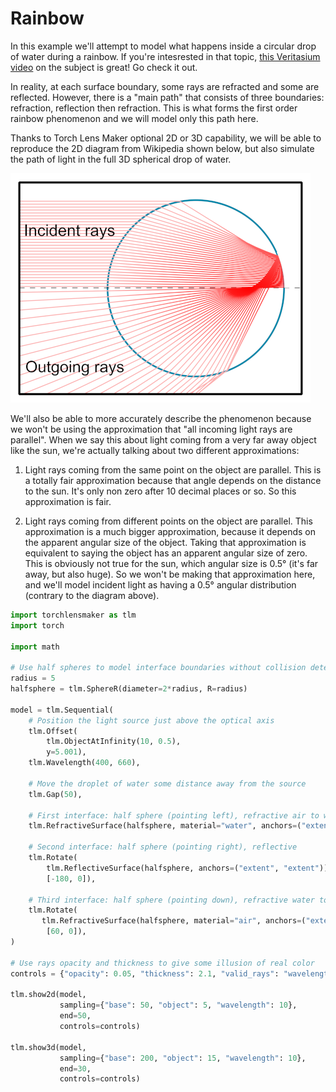 # Rainbow

In this example we'll attempt to model what happens inside a circular drop of water during a rainbow. If you're intesrested in that topic, [this Veritasium video](https://www.youtube.com/watch?v=24GfgNtnjXc&t=1057s) on the subject is great! Go check it out.

In reality, at each surface boundary, some rays are refracted and some are reflected. However, there is a "main path" that consists of three boundaries: refraction, reflection then refraction. This is what forms the first order rainbow phenomenon and we will model only this path here.

Thanks to Torch Lens Maker optional 2D or 3D capability, we will be able to reproduce the 2D diagram from Wikipedia shown below, but also simulate the path of light in the full 3D spherical drop of water.

![image.png](./Rainbow_single_reflection.png)

We'll also be able to more accurately describe the phenomenon because we won't be using the approximation that "all incoming light rays are parallel". When we say this about light coming from a very far away object like the sun, we're actually talking about two different approximations:

1. Light rays coming from the same point on the object are parallel. This is a totally fair approximation because that angle depends on the distance to the sun. It's only non zero after 10 decimal places or so. So this approximation is fair.

2. Light rays coming from different points on the object are parallel. This approximation is a much bigger approximation, because it depends on the apparent angular size of the object. Taking that approximation is equivalent to saying the object has an apparent angular size of zero. This is obviously not true for the sun, which angular size is 0.5° (it's far away, but also huge). So we won't be making that approximation here, and we'll model incident light as having a 0.5° angular distribution (contrary to the diagram above).




```python
import torchlensmaker as tlm
import torch

import math

# Use half spheres to model interface boundaries without collision detection ambiguities
radius = 5
halfsphere = tlm.SphereR(diameter=2*radius, R=radius)

model = tlm.Sequential(
    # Position the light source just above the optical axis
    tlm.Offset(
        tlm.ObjectAtInfinity(10, 0.5),
        y=5.001),
    tlm.Wavelength(400, 660),
    
    # Move the droplet of water some distance away from the source
    tlm.Gap(50),

    # First interface: half sphere (pointing left), refractive air to water
    tlm.RefractiveSurface(halfsphere, material="water", anchors=("extent", "extent")),
    
    # Second interface: half sphere (pointing right), reflective
    tlm.Rotate(
        tlm.ReflectiveSurface(halfsphere, anchors=("extent", "extent")),
        [-180, 0]),

    # Third interface: half sphere (pointing down), refractive water to air
    tlm.Rotate(
       tlm.RefractiveSurface(halfsphere, material="air", anchors=("extent", "origin")),
        [60, 0]),
)

# Use rays opacity and thickness to give some illusion of real color
controls = {"opacity": 0.05, "thickness": 2.1, "valid_rays": "wavelength (true color)", "output_rays": "wavelength (true color)"}

tlm.show2d(model,
           sampling={"base": 50, "object": 5, "wavelength": 10},
           end=50,
           controls=controls)

tlm.show3d(model,
           sampling={"base": 200, "object": 15, "wavelength": 10},
           end=30,
           controls=controls)
```


<TLMViewer src="./rainbow_files/rainbow_0.json?url" />



<TLMViewer src="./rainbow_files/rainbow_1.json?url" />

